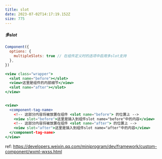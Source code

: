 ```yaml
---
title: slot
date: 2023-07-02T14:17:19.152Z
size: 775
---
```

##### 多slot

```jsx
Component({
  options: {
    multipleSlots: true // 在组件定义时的选项中启用多slot支持
  },
})

<view class="wrapper">
  <slot name="before"></slot>
  <view>这里是组件的内部细节</view>
  <slot name="after"></slot>
</view>

  
<view>
  <component-tag-name>
    <!-- 这部分内容将被放置在组件 <slot name="before"> 的位置上 -->
    <view slot="before">这里是插入到组件slot name="before"中的内容</view>
    <!-- 这部分内容将被放置在组件 <slot name="after"> 的位置上 -->
    <view slot="after">这里是插入到组件slot name="after"中的内容</view>
  </component-tag-name>
</view>
```


ref: https://developers.weixin.qq.com/miniprogram/dev/framework/custom-component/wxml-wxss.html

